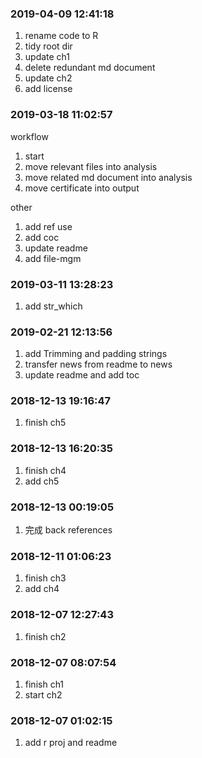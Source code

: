 ### 2019-04-09 12:41:18

1. rename code to R
1. tidy root dir
1. update ch1
1. delete redundant md document
1. update ch2
1. add license

### 2019-03-18 11:02:57


workflow

1. start
1. move relevant files into analysis
1. move related md document into analysis
1. move certificate into output

other

1. add ref use
1. add coc
1. update readme
1. add file-mgm

### 2019-03-11 13:28:23

1. add str_which

### 2019-02-21 12:13:56

1. add Trimming and padding strings
1. transfer news from readme to news
1. update readme and add toc

### 2018-12-13 19:16:47

1. finish ch5 

### 2018-12-13 16:20:35

1. finish ch4
1. add ch5

### 2018-12-13 00:19:05

1. 完成 back references

### 2018-12-11 01:06:23

1. finish ch3
1. add ch4


### 2018-12-07 12:27:43

1. finish ch2

### 2018-12-07 08:07:54

1. finish ch1
1. start ch2

### 2018-12-07 01:02:15

1. add r proj and readme